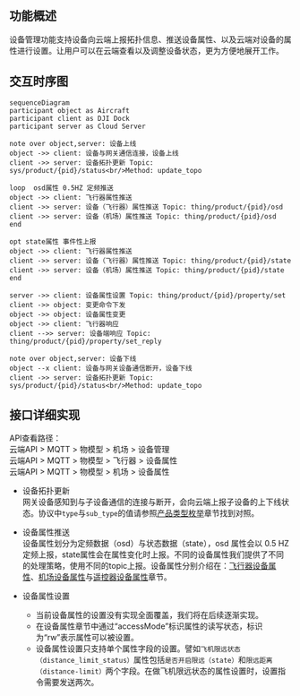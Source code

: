 ## 功能概述
设备管理功能支持设备向云端上报拓扑信息、推送设备属性、以及云端对设备的属性进行设置。让用户可以在云端查看以及调整设备状态，更为方便地展开工作。

## 交互时序图

```mermaid
sequenceDiagram
participant object as Aircraft
participant client as DJI Dock
participant server as Cloud Server

note over object,server: 设备上线
object ->> client: 设备与网关通信连接，设备上线
client ->> server: 设备拓扑更新 Topic: sys/product/{pid}/status<br/>Method: update_topo

loop  osd属性 0.5HZ 定频推送
object ->> client: 飞行器属性推送
client ->> server: 设备（飞行器）属性推送 Topic: thing/product/{pid}/osd
client ->> server: 设备（机场）属性推送 Topic: thing/product/{pid}/osd
end

opt state属性 事件性上报
object ->> client: 飞行器属性推送
client ->> server: 设备（飞行器）属性推送 Topic: thing/product/{pid}/state
client ->> server: 设备（机场）属性推送 Topic: thing/product/{pid}/state
end

server ->> client: 设备属性设置 Topic: thing/product/{pid}/property/set
client ->> object: 变更命令下发
object ->> object: 设备属性变更
object ->> client: 飞行器响应
client -->> server: 设备端响应 Topic: thing/product/{pid}/property/set_reply

note over object,server: 设备下线
object --x client: 设备与网关设备通信断开，设备下线
client ->> server: 设备拓扑更新 Topic: sys/product/{pid}/status<br/>Method: update_topo

```

## 接口详细实现
API查看路径：<br/>
云端API > MQTT > 物模型 > 机场 > 设备管理<br/>
云端API > MQTT > 物模型 > 飞行器 > 设备属性<br/>
云端API > MQTT > 物模型 > 机场 > 设备属性

* 设备拓扑更新<br/>
  网关设备感知到与子设备通信的连接与断开，会向云端上报子设备的上下线状态。协议中`type`与`sub_type`的值请参照[产品类型枚举](https://developer.dji.com/doc/cloud-api-tutorial/cn/specification/product-type-enumerate.html)章节找到对照。

* 设备属性推送<br/>
  设备属性划分为定频数据（osd）与状态数据（state），osd 属性会以 0.5 HZ定频上报，state属性会在属性变化时上报。不同的设备属性我们提供了不同的处理策略，使用不同的topic上报。设备属性分别介绍在：[飞行器设备属性](https://developer.dji.com/doc/cloud-api-tutorial/cn/server-api-reference/mqtt/thing-model/drone/properties.html)、[机场设备属性](https://developer.dji.com/doc/cloud-api-tutorial/cn/server-api-reference/mqtt/thing-model/dock/properties.html)与[遥控器设备属性](https://developer.dji.com/doc/cloud-api-tutorial/cn/server-api-reference/mqtt/thing-model/remote-controller/properties.html)章节。

* 设备属性设置<br/>
  * 当前设备属性的设置没有实现全面覆盖，我们将在后续逐渐实现。
  * 在设备属性章节中通过“accessMode”标识属性的读写状态，标识为“rw”表示属性可以被设置。
  * 设备属性设置只支持单个属性字段的设置。譬如`飞机限远状态（distance_limit_status）`属性包括`是否开启限远（state）`和`限远距离（distance-limit）`两个字段。在做飞机限远状态的属性设置时，设置指令需要发送两次。

 
